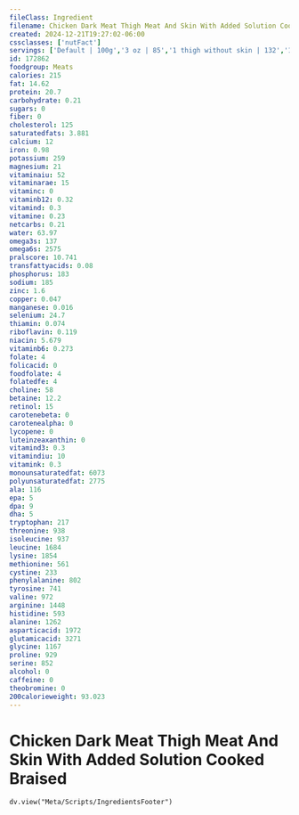 ```yaml
---
fileClass: Ingredient
filename: Chicken Dark Meat Thigh Meat And Skin With Added Solution Cooked Braised
created: 2024-12-21T19:27:02-06:00
cssclasses: ['nutFact']
servings: ['Default | 100g','3 oz | 85','1 thigh without skin | 132','1 thigh with skin | 158']
id: 172862
foodgroup: Meats
calories: 215
fat: 14.62
protein: 20.7
carbohydrate: 0.21
sugars: 0
fiber: 0
cholesterol: 125
saturatedfats: 3.881
calcium: 12
iron: 0.98
potassium: 259
magnesium: 21
vitaminaiu: 52
vitaminarae: 15
vitaminc: 0
vitaminb12: 0.32
vitamind: 0.3
vitamine: 0.23
netcarbs: 0.21
water: 63.97
omega3s: 137
omega6s: 2575
pralscore: 10.741
transfattyacids: 0.08
phosphorus: 183
sodium: 185
zinc: 1.6
copper: 0.047
manganese: 0.016
selenium: 24.7
thiamin: 0.074
riboflavin: 0.119
niacin: 5.679
vitaminb6: 0.273
folate: 4
folicacid: 0
foodfolate: 4
folatedfe: 4
choline: 58
betaine: 12.2
retinol: 15
carotenebeta: 0
carotenealpha: 0
lycopene: 0
luteinzeaxanthin: 0
vitamind3: 0.3
vitamindiu: 10
vitamink: 0.3
monounsaturatedfat: 6073
polyunsaturatedfat: 2775
ala: 116
epa: 5
dpa: 9
dha: 5
tryptophan: 217
threonine: 938
isoleucine: 937
leucine: 1684
lysine: 1854
methionine: 561
cystine: 233
phenylalanine: 802
tyrosine: 741
valine: 972
arginine: 1448
histidine: 593
alanine: 1262
asparticacid: 1972
glutamicacid: 3271
glycine: 1167
proline: 929
serine: 852
alcohol: 0
caffeine: 0
theobromine: 0
200calorieweight: 93.023
---
```


# Chicken Dark Meat Thigh Meat And Skin With Added Solution Cooked Braised

```dataviewjs
dv.view("Meta/Scripts/IngredientsFooter")
```